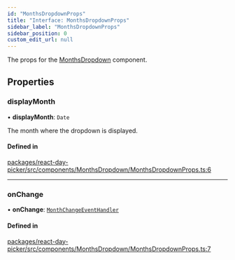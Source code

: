```yaml
---
id: "MonthsDropdownProps"
title: "Interface: MonthsDropdownProps"
sidebar_label: "MonthsDropdownProps"
sidebar_position: 0
custom_edit_url: null
---
```


The props for the [MonthsDropdown](../functions/MonthsDropdown) component.

## Properties

### displayMonth

• **displayMonth**: `Date`

The month where the dropdown is displayed.

#### Defined in

[packages/react-day-picker/src/components/MonthsDropdown/MonthsDropdownProps.ts:6](https://github.com/gpbl/react-day-picker/blob/6bc3b9d0/packages/react-day-picker/src/components/MonthsDropdown/MonthsDropdownProps.ts#L6)

___

### onChange

• **onChange**: [`MonthChangeEventHandler`](../types/MonthChangeEventHandler)

#### Defined in

[packages/react-day-picker/src/components/MonthsDropdown/MonthsDropdownProps.ts:7](https://github.com/gpbl/react-day-picker/blob/6bc3b9d0/packages/react-day-picker/src/components/MonthsDropdown/MonthsDropdownProps.ts#L7)
